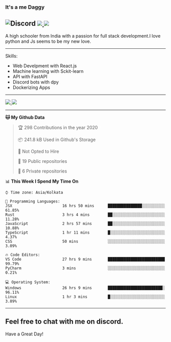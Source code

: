 
### It's a me Daggy

![Discord](https://img.shields.io/discord/491175207122370581?color=black&label=Discord&logo=discord) ![](https://img.shields.io/endpoint?url=https://dev.discordprofiles.me/api/badge/vscode/491174779278065689)<a href="https://github.com/Daggy1234">
  <img src="https://komarev.com/ghpvc/?username=Daggy1234&style=flat-square" />
</a>
 ----

A high schooler from India with a passion for full stack development.I love python and Js seems to be my new love. 

-----

Skills:

- Web Develpment with React.js
- Machine learning with Sckit-learn
- API with FastAPI
- Discord bots with dpy
- Dockerizing Apps

-----
<a href="https://github.com/Daggy1234">
  <img src="https://github-readme-stats.vercel.app/api?username=Daggy1234&show_icons=true&hide_border=true" />
</a><a href="https://github.com/Daggy1234">
  <img src="https://github-readme-stats.vercel.app/api/top-langs/?username=Daggy1234&layout=compact" />
</a>

---

<!--START_SECTION:waka-->
**🐱 My Github Data** 

> 🏆 298 Contributions in the year 2020
 > 
> 📦 241.8 kB Used in Github's Storage 
 > 
> 🚫 Not Opted to Hire
 > 
> 📜 19 Public repositories
 > 
> 🔑 6 Private repositories 

📊 **This Week I Spend My Time On** 

```text
⌚︎ Time zone: Asia/Kolkata

💬 Programming Languages: 
JSX                      16 hrs 50 mins      ███████████████░░░░░░░░░░   61.85% 
Rust                     3 hrs 4 mins        ██░░░░░░░░░░░░░░░░░░░░░░░   11.28% 
JavaScript               2 hrs 57 mins       ██░░░░░░░░░░░░░░░░░░░░░░░   10.88% 
TypeScript               1 hr 11 mins        █░░░░░░░░░░░░░░░░░░░░░░░░   4.37% 
CSS                      50 mins             ░░░░░░░░░░░░░░░░░░░░░░░░░   3.09%

🔥 Code Editors: 
VS Code                  27 hrs 9 mins       █████████████████████████   99.79% 
PyCharm                  3 mins              ░░░░░░░░░░░░░░░░░░░░░░░░░   0.21%

💻 Operating System: 
Windows                  26 hrs 9 mins       ████████████████████████░   96.11% 
Linux                    1 hr 3 mins         █░░░░░░░░░░░░░░░░░░░░░░░░   3.89%

```


<!--END_SECTION:waka-->

---

Feel free to chat with me on discord.
-----
Have a Great Day!
